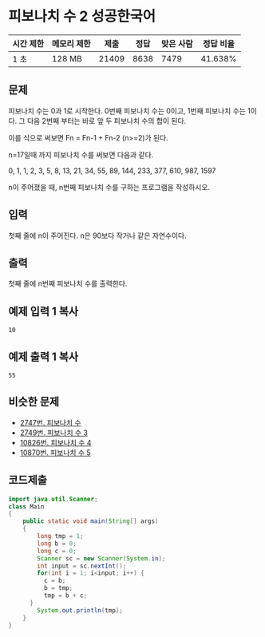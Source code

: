 # 피보나치 수 2 성공한국어   

| 시간 제한 | 메모리 제한 | 제출  | 정답 | 맞은 사람 | 정답 비율 |
| --------- | ----------- | ----- | ---- | --------- | --------- |
| 1 초      | 128 MB      | 21409 | 8638 | 7479      | 41.638%   |

## 문제

피보나치 수는 0과 1로 시작한다. 0번째 피보나치 수는 0이고, 1번째 피보나치 수는 1이다. 그 다음 2번째 부터는 바로 앞 두 피보나치 수의 합이 된다.

이를 식으로 써보면 Fn = Fn-1 + Fn-2 (n>=2)가 된다.

n=17일때 까지 피보나치 수를 써보면 다음과 같다.

0, 1, 1, 2, 3, 5, 8, 13, 21, 34, 55, 89, 144, 233, 377, 610, 987, 1597

n이 주어졌을 때, n번째 피보나치 수를 구하는 프로그램을 작성하시오.

## 입력

첫째 줄에 n이 주어진다. n은 90보다 작거나 같은 자연수이다.

## 출력

첫째 줄에 n번째 피보나치 수를 출력한다.

## 예제 입력 1 복사

```
10
```

## 예제 출력 1 복사

```
55
```

## 비슷한 문제

- [2747번. 피보나치 수](https://www.acmicpc.net/problem/2747)
- [2749번. 피보나치 수 3](https://www.acmicpc.net/problem/2749)
- [10826번. 피보나치 수 4](https://www.acmicpc.net/problem/10826)
- [10870번. 피보나치 수 5](https://www.acmicpc.net/problem/10870)

## 코드제출

```java
import java.util.Scanner;
class Main
{
	public static void main(String[] args)
	{
		long tmp = 1; 
	    long b = 0; 
	    long c = 0; 
	    Scanner sc = new Scanner(System.in);  
	    int input = sc.nextInt(); 
	    for(int i = 1; i<input; i++) { 
	      c = b; 
	      b = tmp; 
	      tmp = b + c;   
	  }
	    System.out.println(tmp);
	} 
}

```

